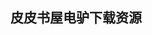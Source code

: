 ## 皮皮书屋电驴下载资源 

[Computer Networks.pdf]: (ed2k://|file|Computer%20Networks.pdf|30199804|230ffafadaae2cdfa41d8470627638af|h=eyfhrzlfbwx6653mfu6glc2652soustf|/)

[Inside Javascript.chm]: (ed2k://|file|Inside%20Javascript.chm|11592209|321da703b2b8f8e85cc88f77fd2d1136|h=xtvkef75pysoyo3xnq54cgptjcfmhluv|/)

[操作系统设计与实现第3版下.pdf]: (ed2k://|file|%E6%93%8D%E4%BD%9C%E7%B3%BB%E7%BB%9F%E8%AE%BE%E8%AE%A1%E4%B8%8E%E5%AE%9E%E7%8E%B0%E7%AC%AC3%E7%89%88%E4%B8%8B.pdf|24375915|600f11005a88925f7e290deb9347257d|h=e6pdtltejeqmuaf37sxavdbmzuxk6rxk|/)

[Search Engine Optimization for Flash_ Best practices for using Flash on the web.chm]: (ed2k://|file|Search%20Engine%20Optimization%20for%20Flash_%20Best%20practices%20for%20using%20Flash%20on%20the%20web.chm|29624878|664abf11749ce55e382f42f18624d345|h=tu2cbljqufhehosqbllajrijkeohckxl|/)

[MySQL Cookbook 2nd Edition.chm]: (ed2k://|file|MySQL%20Cookbook%202nd%20Edition.chm|1483518|1c504ea390968fe86d675f952ebdbda3|h=27ruo76ajx6t4v4xqli55c5hd4vxjdcv|/)

[Win32多线程程序设计.pdf]: (ed2k://|file|Win32%E5%A4%9A%E7%BA%BF%E7%A8%8B%E7%A8%8B%E5%BA%8F%E8%AE%BE%E8%AE%A1.pdf|42261932|61d6d4b735f32eeeb528e600b851ad1c|h=vxu6o7jr5wh2qowhv2xybcboqn7ya2ze|/)

[Visual Studio 2012 and .NET 4.5 Expert Development Cookbook.pdf]: (ed2k://|file|Visual%20Studio%202012%20and%20.NET%204.5%20Expert%20Development%20Cookbook.pdf|5717728|df5db2372febc6eb9d0211bab204fe5a|h=edocil3444cmzphzyhman25lvkooxsle|/)

[LISP in small pieces.pdf]: (ed2k://|file|LISP%20in%20small%20pieces.pdf|24178948|d3b64a4bb89f27671e9e723cbd4d15ac|h=mtf5y5ey4b6pf6l5wydjctiauxnrpird|/)

[Text Mining.pdf]: (ed2k://|file|Text%20Mining.pdf|4563502|ae29a69cf69355690df5c13acc2f6694|h=hcqmk3uxml4bqzw46v3ubsk5dir3r3pa|/)

[The C Programming Language Answer for 2nd.chm]: (ed2k://|file|The%20C%20Programming%20Language%20Answer%20for%202nd.chm|387675|6af8fe6be388fb2c91f950e7e6ce05fe|h=jgez4d6ugxlpwx6st3y22ronq72gxgss|/)

[The Complete Guide to Blender Graphics.pdf]: (ed2k://|file|The%20Complete%20Guide%20to%20Blender%20Graphics.pdf|16777617|1b30dcb2fe747e75cae33a5e958aa363|h=qjgkk3v6bmz757pryyy4el3iicufta6r|/)

[Hacker’s Delight, Second Edition.pdf]: (ed2k://|file|Hacker%E2%80%99s%20Delight%2C%20Second%20Edition.pdf|12815440|cd7ac4113f7c47080fe06307bd8c7fb3|h=hasb7fmvewdfecsok4vqqql25huwik6h|/)

[Professional Android Sensor Programming.pdf]: (ed2k://|file|Professional%20Android%20Sensor%20Programming.pdf|10890620|0503e860f812485368384abf7fe7b4c5|h=eponswdsz4bllwqizg5h7k6ddgwqjnzq|/)

[Software Architecture_ Perspectives on an Emerging Discipline.pdf]: (ed2k://|file|Software%20Architecture_%20Perspectives%20on%20an%20Emerging%20Discipline.pdf|17285501|a4cc895e770aab92007a2085be0b99e2|h=emvli6vhktvvogaastw3tbbve5rwb77y|/)

[Core j2ee Patterns Best Practices And Design Strategies.pdf]: (ed2k://|file|Core%20j2ee%20Patterns%20Best%20Practices%20And%20Design%20Strategies.pdf|3249483|25ead6436888479e56bfe8e499296946|h=ywehbjxx7grurjuewo7p2iozjebaj4px|/)

[Node.js in Action.pdf]: (ed2k://|file|Node.js%20in%20Action.pdf|7195467|8a21e01ded3707292aa4e0d53603aa8f|h=wvqqukce7mxjtxxnc4gahbro73zgmuv4|/)

[大规模Web服务开发技术.pdf]: (ed2k://|file|%E5%A4%A7%E8%A7%84%E6%A8%A1Web%E6%9C%8D%E5%8A%A1%E5%BC%80%E5%8F%91%E6%8A%80%E6%9C%AF.pdf|16077932|ef4bdd598449073f3b61c0146b9d17c2|h=rjr4vykgbr4cqodhmucarukldw2u6smg|/)

[21天学通C++.pdf]: (ed2k://|file|21%E5%A4%A9%E5%AD%A6%E9%80%9AC%2B%2B.pdf|16687621|1022f42756f90b3f80f21f1602db3b1f|h=tujqmlzqudwycxzib2hh3hbpyqsdmuog|/)

[CCIE Security Practice Labs.chm]: (ed2k://|file|CCIE%20Security%20Practice%20Labs.chm|4758838|9af387d8da3edece09e74d6318692747|h=cinpmyc6y4zk546ixrrck3cicagajank|/)

[Learning the Yahoo! User Interface library.pdf]: (ed2k://|file|Learning%20the%20Yahoo%21%20User%20Interface%20library.pdf|10072663|6ebb997d056577cc54dc826e660763c2|h=picde3bgflfs7vldaeinrqo2ntk2hknq|/)

[HTTP Programming Recipes for Java Bots.pdf]: (ed2k://|file|HTTP%20Programming%20Recipes%20for%20Java%20Bots.pdf|9417586|2230e70e3396194435f706f2b23f70f6|h=tp2zluzcuxj64xkyksq6gv3mtpzdgxrt|/)

[OSGI进阶.pdf]: (ed2k://|file|OSGI%E8%BF%9B%E9%98%B6.pdf|1565062|9857a8367da834b64dd22ce140ee8b5c|h=fshiapnl7leg4cgstkdle6x2et5equmb|/)

[RTLS for Dummies.pdf]: (ed2k://|file|RTLS%20for%20Dummies.pdf|6393532|6b3266f23a8fa9031a4cafc00b3a4a23|h=3bkgb5e5p3n6qgwtnthm55smibbqdfeu|/)

[The Well Grounded Rubyist.pdf]: (ed2k://|file|The%20Well%20Grounded%20Rubyist.pdf|11463047|aa1e839728b468943c0ad60870aa61d4|h=xv7jbboksqlxlzs7zmkyfcfvc453jkun|/)

[鸟哥的Linux私房菜.pdf]: (ed2k://|file|%E9%B8%9F%E5%93%A5%E7%9A%84Linux%E7%A7%81%E6%88%BF%E8%8F%9C.pdf|38204676|21253ebaba3baa5bec6999936e5d6933|h=t3lhiyh46ndec5fubrsr66a3sebkm3p7|/)

[Programming iOS 5, 2nd Edition.pdf]: (ed2k://|file|Programming%20iOS%205%2C%202nd%20Edition.pdf|31756017|a2981a8f609c6f081f220047a26d8c92|h=cqz2dmqovpybforcvczr5v3jhxpalhti|/)

[CGI Programming on the World Wide Web.pdf]: (ed2k://|file|CGI%20Programming%20on%20the%20World%20Wide%20Web.pdf|1583975|303d34d7d62451a8e86f6d3cdb1cbe1a|h=vqeqaimrihwiudjv4yhoywwlqcqsxp64|/)

[Socket.IO Real-time Web Application Development.pdf]: (ed2k://|file|Socket.IO%20Real-time%20Web%20Application%20Development.pdf|2793849|63628072cee8140e5dcb1a72e6d6a7b7|h=bdvipoxcq575qd3ytvrgxqjabprtt6gl|/)

[Windows System Programming Third Edition.chm]: (ed2k://|file|Windows%20System%20Programming%20Third%20Edition.chm|2392392|72ecaeda85fa408c3b5aa3f097e9a192|h=hjmn3c5xwobbppcqzqwegvjttit6rdlk|/)

[BEA Weblogic Server Bible.pdf]: (ed2k://|file|BEA%20Weblogic%20Server%20Bible.pdf|15772365|42471041e75e835ea809295ab70f8fd9|h=uahlbh342haahqplhcvk3ari5losmfpi|/)

[Graphics Gems I.pdf]: (ed2k://|file|Graphics%20Gems%20I.pdf|6227641|8bf0bc942c068dd09b64325f5cb702bc|h=ni6ejlbra27og4ohgquvzgvtlvu36d4k|/)

[Differential Evolution_ Fundamentals and Applications in Electrical Engineering.pdf]: (ed2k://|file|Differential%20Evolution_%20Fundamentals%20and%20Applications%20in%20Electrical%20Engineering.pdf|15190294|8072aba15c65c75eb5e904b6351911ea|h=lnly3cqvhoartab4aq75cxglylcp6vbf|/)

[The Core iOS Developer’s Cookbook (5th Edition).pdf]: (ed2k://|file|The%20Core%20iOS%20Developer%E2%80%99s%20Cookbook%20%285th%20Edition%29.pdf|18144016|4912c988a3086f2ca5ad57de9e3769b3|h=tisz3hhagrn7dau4nsv4nw3rnwrtivut|/)

[Implementing Domain-Specific Languages with Xtext and Xtend.pdf]: (ed2k://|file|Implementing%20Domain-Specific%20Languages%20with%20Xtext%20and%20Xtend.pdf|10854569|e2240acfae5ddb7f1ee60b04a0e3cc88|h=eqtqig5i3s3la7gbfeas7rkxdqj2sqz4|/)

[Engineering and Scientific Computations Using MATLAB.pdf]: (ed2k://|file|Engineering%20and%20Scientific%20Computations%20Using%20MATLAB.pdf|18907513|28fa0972a31ae9f067bf04da2e940b47|h=jfzgid4764sj6gdwd3eu2oeykv47ddhf|/)

[Computer Graphics, Third Edition.pdf]: (ed2k://|file|Computer%20Graphics%2C%20Third%20Edition.pdf|19982203|c2cfaa4047c1fbbb8f6a93edf294a257|h=f4kbp5ntufea4ekwkq4jdzd5vkdi4f73|/)

[802.11无线网络权威指南 第二版（中文版）.pdf]: (ed2k://|file|802.11%E6%97%A0%E7%BA%BF%E7%BD%91%E7%BB%9C%E6%9D%83%E5%A8%81%E6%8C%87%E5%8D%97%20%E7%AC%AC%E4%BA%8C%E7%89%88%EF%BC%88%E4%B8%AD%E6%96%87%E7%89%88%EF%BC%89.pdf|42060748|0e279ce34a7d6495612d85dd9ecfdfc0|h=ohzdeu4snjcqgxxmy7r7nstdjtg3r6tc|/)

[Windows 7_ The Definitive Guide.pdf]: (ed2k://|file|Windows%207_%20The%20Definitive%20Guide.pdf|27097552|5a705ce08ac87d4ac1dd1bd8fe88741d|h=cg6j5rsqzofqhtvkjbfqtvnwlmo2hfyo|/)

[Advanced Photoshop Elements 7 for Digital Photographers.pdf]: (ed2k://|file|Advanced%20Photoshop%20Elements%207%20for%20Digital%20Photographers.pdf|41402982|a2109f60912645a2a7cbf833833d522d|h=dsrzjnoogqx66z25oycj6tmafmbxy2ak|/)

[Async JavaScript_  Build More Responsive Apps with Less Code.pdf]: (ed2k://|file|Async%20JavaScript_%20%20Build%20More%20Responsive%20Apps%20with%20Less%20Code.pdf|1003990|718ebc4ce46773d3b90fc006c668c4d0|h=uqrcqygkg347wjaw6qqpmqyeqquug6y5|/)

[Learn More Study Less.pdf]: (ed2k://|file|Learn%20More%20Study%20Less.pdf|2118667|dd4785fa3309a3e3fc23b12c0cbeeebf|h=3c3nw5bvgmyub6fed4bslvdgornfwh55|/)

[简单的逻辑学.pdf]: (ed2k://|file|%E7%AE%80%E5%8D%95%E7%9A%84%E9%80%BB%E8%BE%91%E5%AD%A6.pdf|26821012|439453a4b87fa48ab1041e69086219c1|h=oqysf2pj2qiidlddddliad7xys4zt4xf|/)

[Chaos.pdf]: (ed2k://|file|Chaos.pdf|10770806|2ceb9ab15a82fab718f9354a55151796|h=unm5g2aamfv64x6sqdd4isnodkp5qof5|/)

[Programming Microsoft® Visual C#® 2008_ The Language.chm]: (ed2k://|file|Programming%20Microsoft%C2%AE%20Visual%20C%23%C2%AE%202008_%20The%20Language.chm|7126659|5f2e177e6d554649c6eaac6316a99753|h=yyfwnp6uetmugfgf557naawbmnoyag2t|/)

[Tomcat与Java Web开发技术详解.pdf]: (ed2k://|file|Tomcat%E4%B8%8EJava%20Web%E5%BC%80%E5%8F%91%E6%8A%80%E6%9C%AF%E8%AF%A6%E8%A7%A3.pdf|26071069|c8f6e3b55089d1f9f992fc4a6bb03334|h=gltcruurboug2zlnaq44fuovm4zhsrcj|/)

[The Little MLer (PDF 重制).pdf]: (ed2k://|file|The%20Little%20MLer%20%28PDF%20%E9%87%8D%E5%88%B6%29.pdf|42764481|8835f17b9f64a5174c4ef5b219e57f86|h=smouf2f45aqqdpfsnvlglxmizh76rlnd|/)

[Focus On 3D Models.pdf]: (ed2k://|file|Focus%20On%203D%20Models.pdf|11335477|225274cdc2808686853f02b17f04c27c|h=rzqiwiqbz5rbptxigktrimfdmfqixkyb|/)

[大话设计模式_2.pdf]: (ed2k://|file|%E5%A4%A7%E8%AF%9D%E8%AE%BE%E8%AE%A1%E6%A8%A1%E5%BC%8F_2.pdf|34914414|1c6b0e6c28e0f848c976b2d7f4b7232e|h=uhxz5oxilksaeiwggazcee4pbhwxxpmd|/)

[Professional C# (2nd Edition).pdf]: (ed2k://|file|Professional%20C%23%20%282nd%20Edition%29.pdf|36663453|be61827a9f0503699b32f39d700aa12d|h=usypz3bejeoqswmtbzvrgkkutbvyk6dy|/)

[The Fractal Geometry of Nature.pdf]: (ed2k://|file|The%20Fractal%20Geometry%20of%20Nature.pdf|44460630|df12a83471eb38b9305716a85fcb3ce8|h=x4x2dwrzpdxsnmsv7w4ogz3qs3mvcz7s|/)

[The Definitive Guide to MySQL 5, Third Edition.pdf]: (ed2k://|file|The%20Definitive%20Guide%20to%20MySQL%205%2C%20Third%20Edition.pdf|11093838|92fbf9993c746c58bde2376f1d3f45a1|h=6sqj6swxvlxtpzj4nxu2b3fhrfxmg5sr|/)

[数学及其历史.pdf]: (ed2k://|file|%E6%95%B0%E5%AD%A6%E5%8F%8A%E5%85%B6%E5%8E%86%E5%8F%B2.pdf|27028882|3918f63d1bfed98f0e902085f24b1d54|h=tl7supmegsetftpqfnjts5xdotzba4wf|/)

[Pro Android Games 2nd.pdf]: (ed2k://|file|Pro%20Android%20Games%202nd.pdf|4807327|f053e4981980d0348ea7e6388c8ea51e|h=plznbhmx6ytaqzhzd6fkwy32hfeibakq|/)

[Programming Fundamentals – A Modular Structured Approach using C++.pdf]: (ed2k://|file|Programming%20Fundamentals%20%E2%80%93%20A%20Modular%20Structured%20Approach%20using%20C%2B%2B.pdf|3936408|45a3843b16416304248fcd8b55a4e4d8|h=5f7j55qgydarcbvmvm5g4bqybgqsogt3|/)

[WCDMA FOR UMTS_HSPA Evolution and LTE.pdf]: (ed2k://|file|WCDMA%20FOR%20UMTS_HSPA%20Evolution%20and%20LTE.pdf|8429597|e51be29aa2cb65ad9d0d0795c0c42e4d|h=rjf7dqrqszeoeve7ytimiwiqnkx53xny|/)

[An Introduction For 3D Computer Vision Algorithm.pdf]: (ed2k://|file|An%20Introduction%20For%203D%20Computer%20Vision%20Algorithm.pdf|10503986|9f8dea99d9d3325493fd587cf3be551c|h=efaoh2l6ayol3x7rsjhqlm5onvvd23u2|/)

[The art of SQL 完整版.pdf]: (ed2k://|file|The%20art%20of%20SQL%20%E5%AE%8C%E6%95%B4%E7%89%88.pdf|9815292|dac6b30c9562fe50ca37d9fa3067dee8|h=4t76o2n4id62gdti6z5p4pxjbfanxlbo|/)

[Adapting to Web Standards_ CSS and Ajax for Big Sites.pdf]: (ed2k://|file|Adapting%20to%20Web%20Standards_%20CSS%20and%20Ajax%20for%20Big%20Sites.pdf|10949032|5b242b75702ff2ae6395de563ccf4e7d|h=pvj62xx5f3xxdopqpj54jnghyfmeic45|/)

[Python Cookbook（第2版）中文版 –1.pdf]: (ed2k://|file|Python%20Cookbook%EF%BC%88%E7%AC%AC2%E7%89%88%EF%BC%89%E4%B8%AD%E6%96%87%E7%89%88%20%E2%80%931.pdf|37391798|3f73413c7724b44595502e534aa17cc8|h=s3xgmkgg3wi2ujp5di4n4usecaavdsry|/)

[Build Awesome Command-Line Applications in Ruby.pdf]: (ed2k://|file|Build%20Awesome%20Command-Line%20Applications%20in%20Ruby.pdf|5298899|cc29425a3d4b59d07e44f164e62d71cb|h=dcdif7hvtxvvwmic5pzib5j5kc4bmth6|/)

[机器学习中文版.pdf]: (ed2k://|file|%E6%9C%BA%E5%99%A8%E5%AD%A6%E4%B9%A0%E4%B8%AD%E6%96%87%E7%89%88.pdf|10387445|63f89d73f6457bd8c24c03122a549d15|h=zdh5uy6inpcwjzg3bgvm2ltnds6nzb7u|/)

[TCP_IP Tutorial and Technical Overview(Eighth Edition).pdf]: (ed2k://|file|TCP_IP%20Tutorial%20and%20Technical%20Overview%28Eighth%20Edition%29.pdf|6314917|107ef62e03b3c81e715cdc7ad0bd8c00|h=garkk2k7bob4bmeti2lh7hyd7xuofy5v|/)

[DB2数据库安装部署手册_for_Linux(CentOS5.4).pdf]: (ed2k://|file|DB2%E6%95%B0%E6%8D%AE%E5%BA%93%E5%AE%89%E8%A3%85%E9%83%A8%E7%BD%B2%E6%89%8B%E5%86%8C_for_Linux%28CentOS5.4%29.pdf|299721|da45716ee9bc5e23a74940362627f26f|h=63fzmvrsrsg6esmzu6tlbfen5l6fr3ba|/)

[Programming Languages and Operational Semantics.pdf]: (ed2k://|file|Programming%20Languages%20and%20Operational%20Semantics.pdf|2628111|0eb19834c6229d1d3d242f16dff9f815|h=eopf6k7dhfupblht6pmkrrz3oze42thw|/)

[Distributed, Embedded and Real-time Java Systems.pdf]: (ed2k://|file|Distributed%2C%20Embedded%20and%20Real-time%20Java%20Systems.pdf|7854460|413d2174e980b0099aafec337d119bcf|h=du6ik5wql3pt3govjwtbt4ju46kyleg2|/)

[Simply Excel 2010.pdf]: (ed2k://|file|Simply%20Excel%202010.pdf|33140459|8539a3db4c7b4f2bde27a60df78838b8|h=46qhu7ekken3vcijmvsbqvbrpu3up3of|/)

[Linux Network Administrator’s Guide, 3rd Edition.chm]: (ed2k://|file|Linux%20Network%20Administrator%E2%80%99s%20Guide%2C%203rd%20Edition.chm|1132401|afd21ad2f0d4f4eb61a2008cc5e0dab4|h=mdml6i54zlkyjh5ictkildhsh3cty4lz|/)

[Professional Linux Kernel Architecture.pdf]: (ed2k://|file|Professional%20Linux%20Kernel%20Architecture.pdf|7989091|ee2372860c32c8d052581a90d1b54322|h=ypnw3lwzsgtmubb5pyhp3lpi6fsn2mza|/)

[Front End Drupal_ Designing, Theming, Scripting.pdf]: (ed2k://|file|Front%20End%20Drupal_%20Designing%2C%20Theming%2C%20Scripting.pdf|4734246|88579b0f1283208e2d18f1f9f4ebc49d|h=wapacx7p44juhmcatp7qzyropqvihh2l|/)

[Beginning SharePoint 2007 Administration_ Windows SharePoint Services 3.0 and Microsoft Office SharePoint Server 2007.chm]: (ed2k://|file|Beginning%20SharePoint%202007%20Administration_%20Windows%20SharePoint%20Services%203.0%20and%20Microsoft%20Office%20SharePoint%20Server%202007.chm|27407893|998019a1319f9f645d1bf4893c82b1de|h=ejpbg7b3ruljnerlrbjfjzcxblrikopf|/)

[The Mythical Man-Month_ Essays on Software Engineering, Anniversary Edition.pdf]: (ed2k://|file|The%20Mythical%20Man-Month_%20Essays%20on%20Software%20Engineering%2C%20Anniversary%20Edition.pdf|20198109|c33e0abf9d4b80ecadd00b1bf4f83339|h=uin5q7u7zavdtdbmvmfabntmuxe66r2y|/)

[Mobile Web Development_ Building mobile websites, SMS and MMS messaging, mobile payments, and automated voice call systems with XHTML MP, WCSS, and mobile AJAX.pdf]: (ed2k://|file|Mobile%20Web%20Development_%20Building%20mobile%20websites%2C%20SMS%20and%20MMS%20messaging%2C%20mobile%20payments%2C%20and%20automated%20voice%20call%20systems%20with%20XHTML%20MP%2C%20WCSS%2C%20and%20mobile%20AJAX.pdf|6484126|f5ddf48d2e860c5c4b3966a784a2da9e|h=gmp2jzakbnxzcqclmi22nbblyupg7ipg|/)

[Linux设备驱动开发详解(第二版).pdf]: (ed2k://|file|Linux%E8%AE%BE%E5%A4%87%E9%A9%B1%E5%8A%A8%E5%BC%80%E5%8F%91%E8%AF%A6%E8%A7%A3%28%E7%AC%AC%E4%BA%8C%E7%89%88%29.pdf|34999337|c799f4ffdf1c6dfc3b335a780052f476|h=ucgzxbeqcyl2xcmttyh7yp67ro77xhnv|/)

[Microsoft® Excel® 2010 Step by Step.pdf]: (ed2k://|file|Microsoft%C2%AE%20Excel%C2%AE%202010%20Step%20by%20Step.pdf|29174244|5552e73d29493aa4464a8aca11978a1e|h=g3i44qk4oq5xb63hxbhobloitkuhfv6u|/)

[Beginning Fedora_ From Novice to Professional.pdf]: (ed2k://|file|Beginning%20Fedora_%20From%20Novice%20to%20Professional.pdf|13015961|5485c299f6c1121c87cad558cf5f0dc7|h=wcn754uq2aybqzcy6anoy4hqngichqao|/)

[硬球：政治是这样玩的.pdf]: (ed2k://|file|%E7%A1%AC%E7%90%83%EF%BC%9A%E6%94%BF%E6%B2%BB%E6%98%AF%E8%BF%99%E6%A0%B7%E7%8E%A9%E7%9A%84.pdf|6301546|cfbe955d58419ca94da5b8bdcff6efc7|h=biwuyperpfxsxe5ki2nsgqhz34dqdvke|/)

[JUnit In Action.pdf]: (ed2k://|file|JUnit%20In%20Action.pdf|5355507|4985da276fb5657ff0fdbe46bd104570|h=ink7uodhfvlfm5jgrtcavwcys32n74cm|/)

[Cassandra_ The Definitive Guide.pdf]: (ed2k://|file|Cassandra_%20The%20Definitive%20Guide.pdf|3918098|ec0a7a78b40413235f6de6af3134bf38|h=vm3yyjmx4oetazra4d2cg5uw2jm2vi46|/)

[Professional Android 2 Application Development.pdf]: (ed2k://|file|Professional%20Android%202%20Application%20Development.pdf|21924964|7fb49cd37d6d068c27c623dce96b298f|h=ogmsez4utmpgz4aplrq3clvburlc2o7j|/)

[Professional LINQ.pdf]: (ed2k://|file|Professional%20LINQ.pdf|7389338|5acf677e52125a61c6c48bdfa4c4bbaa|h=ef7pyngkx2pa3dl4k3fkrlrzouvbe7u7|/)

